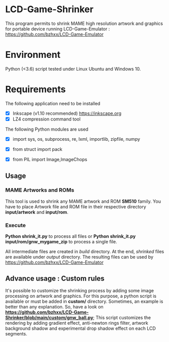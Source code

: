 
# LCD-Game-Shrinker
This program permits to shrink MAME high resolution artwork and graphics for portable device running LCD-Game-Emulator : https://github.com/bzhxx/LCD-Game-Emulator


# Environment
Python (<3.6) script tested under Linux Ubuntu and Windows 10.

# Requirements
The following application need to be installed
 - [x] Inkscape (v1.10 recommended) https://inkscape.org
 - [x] LZ4 compression command tool

The following Python modules are used
 - [x] import sys, os, subprocess, re, lxml, importlib, zipfile, numpy 
 - [x] from struct import pack
 - [x] from PIL import Image,ImageChops


## Usage
### MAME Artworks and ROMs
This tool is used to shrink any MAME artwork and ROM **SM510** family.
You have to place Artwork file and ROM file in their respective directory **input/artwork** and **input/rom**.

### Execute
**Python shrink_it.py** to process all files or
**Python shrink_it.py input/rom/gnw_mygame_zip** to process a single file.

All intermediate files are created in *build* directory.
At the end, *shrinked* files are available under *output* directory.
The resulting files can be used by https://github.com/bzhxx/LCD-Game-Emulator

## Advance usage : Custom rules

It's possible to customize the shrinking process by adding some image processing on artwork and graphics.
For this purpose, a python script is available or must be added in **custom/** directory. 
Sometimes, an example is better than any explanation. So, have a look on **https://github.com/bzhxx/LCD-Game-Shrinker/blob/main/custom/gnw_ball.py**;
This script customizes the rendering by adding gradient effect, anti-newton rings filter, artwork background shadow and experimental drop shadow effect on each LCD segments.
